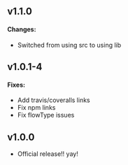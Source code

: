 ## v1.1.0

#### Changes:
 - Switched from using src to using lib


## v1.0.1-4

#### Fixes:
 - Add travis/coveralls links
 - Fix npm links
 - Fix flowType issues

## v1.0.0

- Official release!! yay!